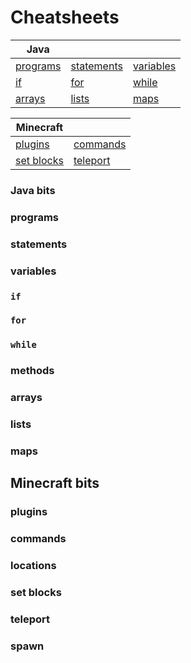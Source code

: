 # Cheatsheets

Java | &nbsp;| |
--- | --- | --- | 
[programs](#programs) | [statements](#statements) | [variables](#variables) | [methods](#methods)
 [if](#if) | [for](#for) | [while](#while) 
 [arrays](#arrays) | [lists](#lists) | [maps](#maps)
 
 
 Minecraft | &nbsp; |
 --- | --- |
 [plugins](#plugins) | [commands](#commands) | [locations](#locations) 
 [set blocks](#set-blocks) | [teleport](#teleport) | [spawn](#spawn) 

### Java bits

### programs

### statements

### variables

### `if`

### `for`

### `while`

### methods

### arrays

### lists

### maps

## Minecraft bits

###  plugins 

### commands
 
### locations
 
### set blocks 

### teleport 

### spawn 


 
 